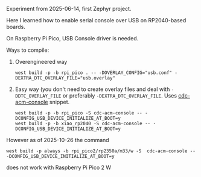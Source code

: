 Experiment from 2025-06-14, first Zephyr project.

Here I learned how to enable serial console over USB on RP2040-based boards.

On Raspberry Pi Pico, USB Console driver is needed.

Ways to compile:

1. Overengineered way
   ```
   west build -p -b rpi_pico . -- -DOVERLAY_CONFIG="usb.conf" -DEXTRA_DTC_OVERLAY_FILE="usb.overlay"
   ```

2. Easy way (you don't need to create overlay files and deal with `-DDTC_OVERLAY_FILE` or preferably `-DEXTRA_DTC_OVERLAY_FILE`. Uses [cdc-acm-console](https://docs.zephyrproject.org/latest/snippets/cdc-acm-console/README.html) snippet.
   ```
   west build -p -b rpi_pico -S cdc-acm-console -- -DCONFIG_USB_DEVICE_INITIALIZE_AT_BOOT=y
   west build -p -b xiao_rp2040 -S cdc-acm-console -- -DCONFIG_USB_DEVICE_INITIALIZE_AT_BOOT=y
   ```

However as of 2025-10-26 the command
   ```
   west build -p always -b rpi_pico2/rp2350a/m33/w -S  cdc-acm-console -- -DCONFIG_USB_DEVICE_INITIALIZE_AT_BOOT=y
   ```
   does not work with Raspberry Pi Pico 2 W
